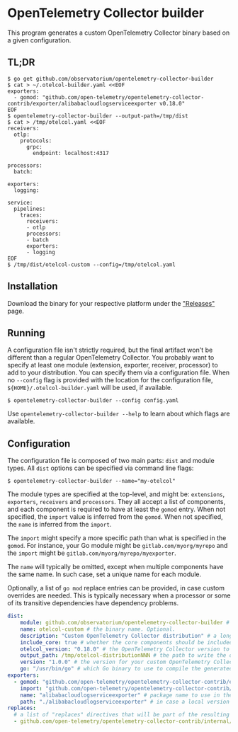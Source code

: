 # OpenTelemetry Collector builder

This program generates a custom OpenTelemetry Collector binary based on a given configuration.

## TL;DR
```console
$ go get github.com/observatorium/opentelemetry-collector-builder
$ cat > ~/.otelcol-builder.yaml <<EOF
exporters:
  - gomod: "github.com/open-telemetry/opentelemetry-collector-contrib/exporter/alibabacloudlogserviceexporter v0.18.0"
EOF
$ opentelemetry-collector-builder --output-path=/tmp/dist
$ cat > /tmp/otelcol.yaml <<EOF
receivers:
  otlp:
    protocols:
      grpc:
        endpoint: localhost:4317

processors:
  batch:

exporters:
  logging:

service:
  pipelines:
    traces:
      receivers:
      - otlp
      processors: 
      - batch
      exporters:
      - logging
EOF
$ /tmp/dist/otelcol-custom --config=/tmp/otelcol.yaml
```

## Installation

Download the binary for your respective platform under the ["Releases"](https://github.com/observatorium/opentelemetry-collector-builder/releases/latest) page.

## Running

A configuration file isn't strictly required, but the final artifact won't be different than a regular OpenTelemetry Collector. You probably want to specify at least one module (extension, exporter, receiver, processor) to add to your distribution. You can specify them via a configuration file. When no `--config` flag is provided with the location for the configuration file, `${HOME}/.otelcol-builder.yaml` will be used, if available.

```console
$ opentelemetry-collector-builder --config config.yaml
```

Use `opentelemetry-collector-builder --help` to learn about which flags are available.

## Configuration

The configuration file is composed of two main parts: `dist` and module types. All `dist` options can be specified via command line flags:

```console
$ opentelemetry-collector-builder --name="my-otelcol"
```

The module types are specified at the top-level, and might be: `extensions`, `exporters`, `receivers` and `processors`. They all accept a list of components, and each component is required to have at least the `gomod` entry. When not specified, the `import` value is inferred from the `gomod`. When not specified, the `name` is inferred from the `import`.

The `import` might specify a more specific path than what is specified in the `gomod`. For instance, your Go module might be `gitlab.com/myorg/myrepo` and the `import` might be `gitlab.com/myorg/myrepo/myexporter`.

The `name` will typically be omitted, except when multiple components have the same name. In such case, set a unique name for each module.

Optionally, a list of `go mod` replace entries can be provided, in case custom overrides are needed. This is typically necessary when a processor or some of its transitive dependencies have dependency problems.

```yaml
dist:
    module: github.com/observatorium/opentelemetry-collector-builder # the module name for the new distribution, following Go mod conventions. Optional, but recommended.
    name: otelcol-custom # the binary name. Optional.
    description: "Custom OpenTelemetry Collector distribution" # a long name for the application. Optional.
    include_core: true # whether the core components should be included in the distribution. Optional.
    otelcol_version: "0.18.0" # the OpenTelemetry Collector version to use as base for the distribution. Optional.
    output_path: /tmp/otelcol-distributionNNN # the path to write the output (sources and binary). Optional.
    version: "1.0.0" # the version for your custom OpenTelemetry Collector. Optional.
    go: "/usr/bin/go" # which Go binary to use to compile the generated sources. Optional.
exporters:
  - gomod: "github.com/open-telemetry/opentelemetry-collector-contrib/exporter/alibabacloudlogserviceexporter v0.18.0" # the Go module for the component. Required.
    import: "github.com/open-telemetry/opentelemetry-collector-contrib/exporter/alibabacloudlogserviceexporter" # the import path for the component. Optional.
    name: "alibabacloudlogserviceexporter" # package name to use in the generated sources. Optional.
    path: "./alibabacloudlogserviceexporter" # in case a local version should be used for the module, the path relative to the current dir, or a full path can be specified. Optional.
replaces:
  # a list of "replaces" directives that will be part of the resulting go.mod
  - github.com/open-telemetry/opentelemetry-collector-contrib/internal/common => github.com/open-telemetry/opentelemetry-collector-contrib/internal/common v0.18.0
```

